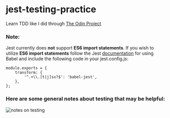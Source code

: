 # jest-testing-practice

Learn TDD like I did through [The Odin Project](https://www.theodinproject.com/lessons/node-path-javascript-testing-practice#using-es6-import-statements-with-jest)

### Note:
Jest currently does **not** support **ES6 import statements**. If you wish to utilize **ES6 import statements** follow the Jest [documentation](https://jestjs.io/docs/getting-started#using-babel) for using Babel and include the following code in your jest.config.js:
```
module.exports = {
    transform: {
        '^.+\\.[t|j]sx?$': 'babel-jest',
    },
};
```  
### Here are some general notes about **testing** that may be helpful:
![notes on testing](./images/f16n1v4b.bmp)
